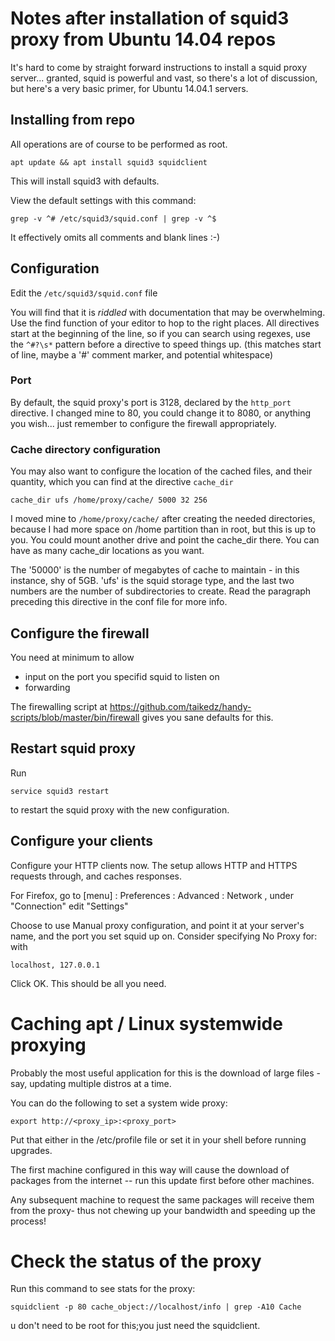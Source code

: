 # Notes after installation of squid3 proxy from Ubuntu 14.04 repos

It's hard to come by straight forward instructions to install a squid proxy server... granted, squid is powerful and vast, so there's a lot of discussion, but here's a very basic primer, for Ubuntu 14.04.1 servers.

## Installing from repo

All operations are of course to be performed as root.

	apt update && apt install squid3 squidclient

This will install squid3 with defaults.

View the default settings with this command:

	grep -v ^# /etc/squid3/squid.conf | grep -v ^$

It effectively omits all comments and blank lines :-)

## Configuration

Edit the `/etc/squid3/squid.conf` file

You will find that it is _riddled_ with documentation that may be overwhelming. Use the find function of your editor to hop to the right places. All directives start at the beginning of the line, so if you can search using regexes, use the `^#?\s*` pattern before a directive to speed things up. (this matches start of line, maybe a '#' comment marker, and potential whitespace)

### Port

By default, the squid proxy's port is 3128, declared by the `http_port` directive. I changed mine to 80, you could change it to 8080, or anything you wish... just remember to configure the firewall appropriately.

### Cache directory configuration

You may also want to configure the location of the cached files, and their quantity, which you can find at the directive `cache_dir`

	cache_dir ufs /home/proxy/cache/ 5000 32 256

I moved mine to `/home/proxy/cache/` after creating the needed directories, because I had more space on /home partition than in root, but this is up to you. You could mount another drive and point the cache_dir there. You can have as many cache_dir locations as you want.

The '50000' is the number of megabytes of cache to maintain - in this instance, shy of 5GB. 'ufs' is the squid storage type, and the last two numbers are the number of subdirectories to create. Read the paragraph preceding this directive in the conf file for more info.

## Configure the firewall

You need at minimum to allow

* input on the port you specifid squid to listen on
* forwarding

The firewalling script at <https://github.com/taikedz/handy-scripts/blob/master/bin/firewall> gives you sane defaults for this.

## Restart squid proxy

Run

	service squid3 restart

to restart the squid proxy with the new configuration.

## Configure your clients

Configure your HTTP clients now. The setup allows HTTP and HTTPS requests through, and caches responses.

For Firefox, go to [menu] : Preferences : Advanced : Network , under "Connection" edit "Settings"

Choose to use Manual proxy configuration, and point it at your server's name, and the port you set squid up on. Consider specifying No Proxy for: with

	localhost, 127.0.0.1

Click OK. This should be all you need.

# Caching apt / Linux systemwide proxying

Probably the most useful application for this is the download of large files - say, updating multiple distros at a time.

You can do the following to set a system wide proxy:

	export http://<proxy_ip>:<proxy_port>

Put that either in the /etc/profile file or set it in your shell before running upgrades.

The first machine configured in this way will cause the download of packages from the internet -- run this update first before other machines.

Any subsequent machine to request the same packages will receive them from the proxy- thus not chewing up your bandwidth and speeding up the process!

# Check the status of the proxy

Run this command to see stats for the proxy:

	squidclient -p 80 cache_object://localhost/info | grep -A10 Cache


u don't need to be root for this;you just need the squidclient.
